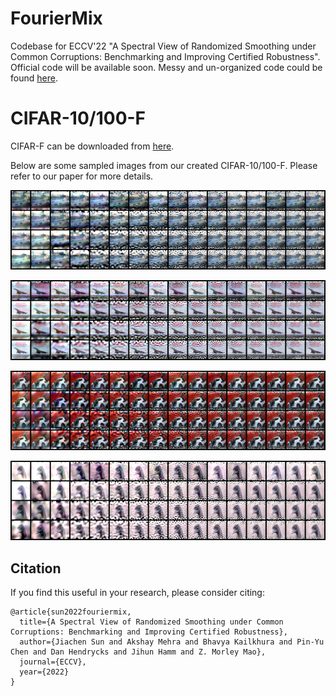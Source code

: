 # FourierMix
Codebase for ECCV'22 "A Spectral View of Randomized Smoothing under Common Corruptions: Benchmarking and Improving Certified Robustness". Official code will be available soon. Messy and un-organized code could be found [here](https://github.com/jiachens/FourierMix_archived).

# CIFAR-10/100-F

CIFAR-F can be downloaded from [here](https://drive.google.com/drive/folders/1fqO6otFvFrHZBsOVcIdF7jmsub12jQkc?usp=sharing).

Below are some sampled images from our created CIFAR-10/100-F. Please refer to our paper for more details.

![image](https://github.com/jiachens/FourierMix/blob/master/assets/2.png)

![image](https://github.com/jiachens/FourierMix/blob/master/assets/3.png)

![image](https://github.com/jiachens/FourierMix/blob/master/assets/6.png)

![image](https://github.com/jiachens/FourierMix/blob/master/assets/84.png)

## Citation

If you find this useful in your research, please consider citing:

    @article{sun2022fouriermix,
      title={A Spectral View of Randomized Smoothing under Common Corruptions: Benchmarking and Improving Certified Robustness},
      author={Jiachen Sun and Akshay Mehra and Bhavya Kailkhura and Pin-Yu Chen and Dan Hendrycks and Jihun Hamm and Z. Morley Mao},
      journal={ECCV},
      year={2022}
    }
